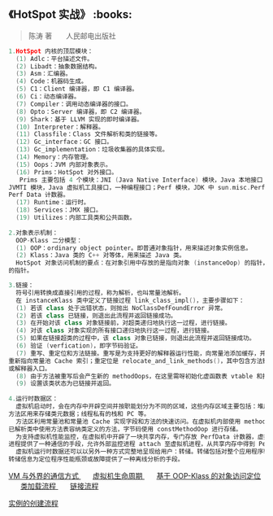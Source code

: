 <h2>《HotSpot 实战》 :books: </h2> 

> 陈涛 著       人民邮电出版社

```c++
1.HotSpot 内核的顶层模块：
  (1) Adlc：平台描述文件。
  (2) Libadt：抽象数据结构。
  (3) Asm：汇编器。
  (4) Code：机器码生成。
  (5) C1：Client 编译器，即 C1 编译器。
  (6) Ci：动态编译器。
  (7) Compiler：调用动态编译器的接口。
  (8) Opto：Server 编译器，即 C2 编译器。
  (9) Shark：基于 LLVM 实现的即时编译器。
  (10) Interpreter：解释器。
  (11) Classfile：Class 文件解析和类的链接等。
  (12) Gc_interface：GC 接口。
  (13) Gc_implementation：垃圾收集器的具体实现。
  (14) Memory：内存管理。
  (15) Oops：JVM 内部对象表示。
  (16) Prims：HotSpot 对外接口。
   Prims 主要包括 4 个模块：JNI (Java Native Interface) 模块，Java 本地接口；JVM 模块，标准 JNI 接口的补充；
JVMTI 模块，Java 虚拟机工具接口，一种编程接口；Perf 模块，JDK 中 sun.misc.Perf 类的底层实现，监控虚拟机内部的
Perf Data 计数器。
  (17) Runtime：运行时。
  (18) Services：JMX 接口。
  (19) Utilizes：内部工具类和公共函数。
  
2.对象表示机制：
  OOP-Klass 二分模型：
  (1) OOP：ordinary object pointer。即普通对象指针，用来描述对象实例信息。
  (2) Klass：Java 类的 C++ 对等体，用来描述 Java 类。
  HotSpot 对象访问机制的要点：在对象引用中存放的是指向对象 (instanceOop) 的指针，对象本身则持有类 (instanceKlass)
的指针。

3.链接：
  符号引用转换成直接引用的过程，称为解析，也叫常量池解析。
  在 instanceKlass 类中定义了链接过程 link_class_impl()，主要步骤如下：
  (1) 若该 class 处于出错状态，则抛出 NoClassDefFoundError 异常。
  (2) 若该 class 已链接，则退出此流程并返回链接成功。
  (3) 在开始对该 class 对象链接前，对超类递归地执行这一过程，进行链接。
  (4) 对该 class 对象实现的所有接口递归地执行这一过程，进行链接。
  (5) 如果在链接超类的过程中，该 class 对象已链接，则退出此流程并返回链接成功。
  (6) 验证 (verfication)，即字节码验证。
  (7) 重写、重定位和方法链接。重写是为支持更好的解释器运行性能，向常量池添加缓存，并调整相应字节码的常量池索引
重新指向常量池 Cache 索引；重定位是 relocate_and_link_methods()，其中包含方法链接，是为 Java 方法配置编译器
或解释器入口。
  (8) 由于方法被重写后会产生新的 methodOops，在这里需呀初始化虚函数表 vtable 和接口表 itable。
  (9) 设置该类状态为已链接并返回。
  
4.运行时数据区：
  虚拟机启动时，会在内存中开辟空间并按职能划分为不同的区域，这些内存区域主要包括：堆用来分配 Java 对象空间；
方法区用来存储类元数据；线程私有的栈和 PC 等。
  方法区利用常量池和常量池 Cache 实现字段和方法的快速访问。在虚拟机内部使用 methodOop 表示一个 Java 方法，
已解析类中使用方法表容纳类定义的方法，字节码使用 constMethodOop 进行存储。
  为支持虚拟机性能监控，在虚拟机中开辟了一块共享内存，专门存放 PerfData 计数器，虚拟机使用共享内存方式向外部
进程提供了一种通信的手段，允许外部监控进程 attach 至虚拟机进程，从共享内存中得到 PerfData。
  虚拟机运行时数据还可以以另外一种方式完整地呈现给用户：转储。转储包括对整个应用程序转储、堆转储和线程转储，
转储信息为定位程序性能瓶颈或故障提供了一种离线分析的手段。
```

<a href="http://images.cnblogs.com/cnblogs_com/wp5719/936332/o_VM2.png"> VM 与外界的通信方式 </a>
&nbsp;&nbsp;&nbsp;&nbsp;&nbsp;
<a href="http://images.cnblogs.com/cnblogs_com/wp5719/936332/o_VMLifeCycle.png"> 虚拟机生命周期 </a>
&nbsp;&nbsp;&nbsp;&nbsp;&nbsp;
<a href="http://images.cnblogs.com/cnblogs_com/wp5719/936332/o_OOPKlass.png"> 基于 OOP-Klass 的对象访问定位 </a>
&nbsp;&nbsp;&nbsp;&nbsp;&nbsp;
<a href="http://images.cnblogs.com/cnblogs_com/wp5719/936332/o_ClassLoaders.png"> 类加载流程 </a>
&nbsp;&nbsp;&nbsp;&nbsp;&nbsp;
<a href="http://images.cnblogs.com/cnblogs_com/wp5719/936332/o_Linked.png"> 链接流程 </a>

<a href="http://images.cnblogs.com/cnblogs_com/wp5719/936332/o_FastAndSlow.png"> 实例的创建流程 </a>
